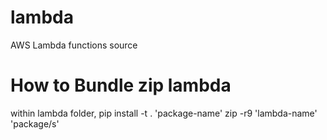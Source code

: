# lambda
AWS Lambda functions source

# How to Bundle zip lambda
within lambda folder, pip install -t . 'package-name'
zip -r9 'lambda-name' 'package/s'